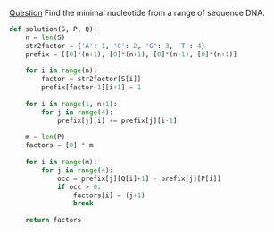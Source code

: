 [Question](https://app.codility.com/programmers/lessons/5-prefix_sums/genomic_range_query/)
Find the minimal nucleotide from a range of sequence DNA.
```python
def solution(S, P, Q):
    n = len(S)
    str2factor = {'A': 1, 'C': 2, 'G': 3, 'T': 4}
    prefix = [[0]*(n+1), [0]*(n+1), [0]*(n+1), [0]*(n+1)]
    
    for i in range(n):
        factor = str2factor[S[i]]
        prefix[factor-1][i+1] = 1
        
    for i in range(1, n+1):
        for j in range(4):
            prefix[j][i] += prefix[j][i-1]
        
    m = len(P)
    factors = [0] * m
    
    for i in range(m):
        for j in range(4):
            occ = prefix[j][Q[i]+1] - prefix[j][P[i]]
            if occ > 0:
                factors[i] = (j+1)
                break
    
    return factors
```